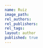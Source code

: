```yaml
---
name: Ruiz
image_path:
rel_authors:
rel_publishers:
rel_tags:
layout: author
published: true
---
```

